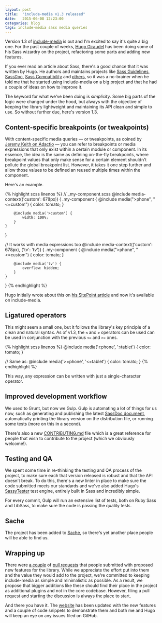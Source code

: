 ```yaml
---
layout: post
title:  "include-media v1.3 released"
date:   2015-06-08 12:23:00
categories: blog
tags: include-media sass media queries
---
```

Version 1.3 of [include-media](http://include-media.com) is out and I'm excited to say it's quite a big one. For the past couple of weeks, [Hugo Giraudel](http://hugogiraudel.com/) has been doing some of his Sass wizardry on the project, refactoring some parts and adding new features.<!--more-->

If you ever read an article about Sass, there's a good chance that it was written by Hugo. He authors and maintains projects like [Sass Guidelines](http://sass-guidelin.es/), [SassDoc](http://sassdoc.com/), [Sass Compatibility](http://sass-compatibility.github.io/) and [others](https://github.com/HugoGiraudel/awesome-sass), so it was a no-brainer when he told me that he started using include-media on a big project and that he had a couple of ideas on how to improve it.

The keyword for what we've been doing is *simplicity*. Some big parts of the logic were changed under the hood, but always with the objective of keeping the library lightweight and maintaining its API clean and simple to use. So without further due, here's version 1.3.

## Content-specific breakpoints (or tweakpoints)

With content-specific media queries — or tweakpoints, as coined by [Jeremy Keith on Adactio](https://adactio.com/journal/6044) — you can refer to breakpoints or media expressions that only exist within a certain module or component. In its essence, the idea is the same as defining on-the-fly breakpoints, where breakpoint values that only make sense for a certain element shouldn't pollute the global breakpoint list. However, it takes it one step further and allow those values to be defined an reused multiple times within the component. 

Here's an example.

{% highlight scss linenos %}
// _my-component.scss
@include media-context(('custom': 678px)) {
    .my-component {
        @include media(">phone", "<=custom") {
            color: tomato;
        }

        @include media('>custom') {
            width: 100%;
        }
    }
}

// It works with media expressions too
@include media-context(('custom': 678px), ('tv': 'tv')) {
    .my-component {
        @include media(">phone", "<=custom") {
            color: tomato;
        }

        @include media('tv') {
            overflow: hidden;
        }
    }
}
{% endhighlight %}

Hugo initially wrote about this on [his SitePoint article](http://www.sitepoint.com/breakpoints-tweakpoints-sass/) and now it's available on include-media.

## Ligatured operators

This might seem a small one, but it follows the library's key principle of a clean and natural syntax. As of v1.3, the `≤` and `≥` operators can be used can be used in conjunction with the previous `<=` and `>=` ones.

{% highlight scss linenos %}
@include media('≥phone', '≤tablet') {
    color: tomato;
}

// Same as:
@include media('>=phone', '<=tablet') {
    color: tomato;
}
{% endhighlight %}

This way, any expression can be written with just a single-character operator.

## Improved development workflow

We used to Grunt, but now we Gulp. Gulp is automating a lot of things for us now, such as generating and publishing the latest [SassDoc document](http://include-media.com/documentation/), automatically printing the library version on the distribution file, or running some tests (more on this in a second).

There's also a new [CONTRIBUTING.md](https://github.com/eduardoboucas/include-media/blob/master/CONTRIBUTING.md) file which is a great reference for people that wish to contribute to the project (which we obviously welcome!).

## Testing and QA

We spent some time in re-thinking the testing and QA process of the project, to make sure each that version released is robust and that the API doesn't break. To do this, there's a new linter in place to make sure the code submitted meets our standards and we've also added Hugo's [SassyTester](https://github.com/HugoGiraudel/SassyTester) test engine, entirely built in Sass and incredibly simple.

For every commit, Gulp will run an extensive list of tests, both on Ruby Sass and LibSass, to make sure the code is passing the quality tests.

## Sache

The project has been added to [Sache](http://www.sache.in/), so there's yet another place people will be able to find us.

## Wrapping up

There were [a couple](https://github.com/eduardoboucas/include-media/pull/31) of [pull requests](https://github.com/eduardoboucas/include-media/pull/24) that people submitted with proposed new features for the library. While we appreciate the effort put into them and the value they would add to the project, we're committed to keeping include-media as simple and minimalistic as possible. As a result, we propose that bigger additions like these should find their place in the project as additional plugins and not in the core codebase. However, filing a pull request and starting the discussion is always the place to start.

And there you have it. The [website](http://include-media.com) has been updated with the new features and a couple of code snippets to demonstrate them and both me and Hugo will keep an eye on any issues filed on GitHub.<!--tomb-->
